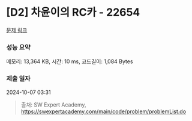 # [D2] 차윤이의 RC카 - 22654 

[문제 링크](https://swexpertacademy.com/main/code/problem/problemDetail.do?contestProbId=AZIx55YKpg0DFAQP) 

### 성능 요약

메모리: 13,364 KB, 시간: 10 ms, 코드길이: 1,084 Bytes

### 제출 일자

2024-10-07 03:31



> 출처: SW Expert Academy, https://swexpertacademy.com/main/code/problem/problemList.do